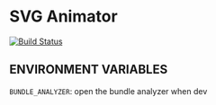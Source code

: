 # SVG Animator

[![Build Status](https://travis-ci.com/abucraft/svg-animator.svg?token=v6dp37EbK841owycw7qU&branch=master)](https://travis-ci.com/abucraft/svg-animator)


## ENVIRONMENT VARIABLES  
`BUNDLE_ANALYZER`: open the bundle analyzer when dev  